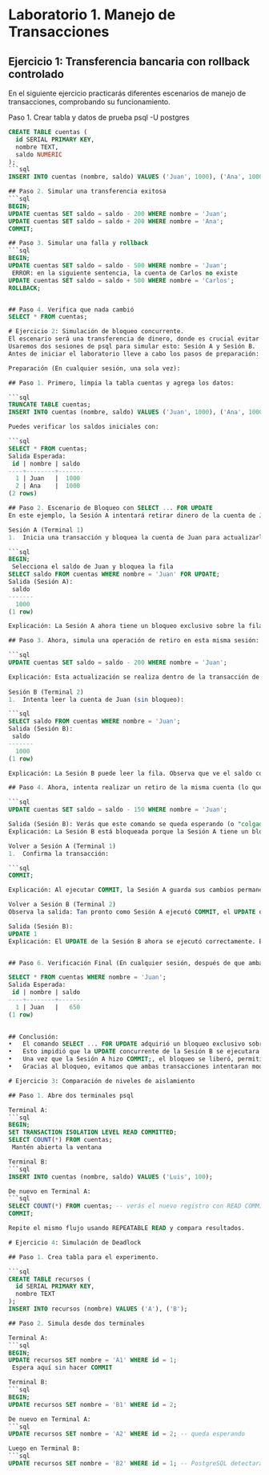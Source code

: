 # Laboratorio 1. Manejo de Transacciones

## Ejercicio 1: Transferencia bancaria con rollback controlado
En el siguiente ejercicio practicarás diferentes escenarios de manejo de transacciones, comprobando su funcionamiento.

Paso 1. Crear tabla y datos de prueba
psql -U postgres

```sql
CREATE TABLE cuentas (
  id SERIAL PRIMARY KEY,
  nombre TEXT,
  saldo NUMERIC
);
```sql
INSERT INTO cuentas (nombre, saldo) VALUES ('Juan', 1000), ('Ana', 1000);

## Paso 2. Simular una transferencia exitosa
```sql
BEGIN;
UPDATE cuentas SET saldo = saldo - 200 WHERE nombre = 'Juan';
UPDATE cuentas SET saldo = saldo + 200 WHERE nombre = 'Ana';
COMMIT;

## Paso 3. Simular una falla y rollback
```sql
BEGIN;
UPDATE cuentas SET saldo = saldo - 500 WHERE nombre = 'Juan';
 ERROR: en la siguiente sentencia, la cuenta de Carlos no existe
UPDATE cuentas SET saldo = saldo + 500 WHERE nombre = 'Carlos';
ROLLBACK;


## Paso 4. Verifica que nada cambió
SELECT * FROM cuentas;

# Ejercicio 2: Simulación de bloqueo concurrente.
El escenario será una transferencia de dinero, donde es crucial evitar inconsistencias si dos transacciones intentan modificar el saldo de la misma cuenta al mismo tiempo.
Usaremos dos sesiones de psql para simular esto: Sesión A y Sesión B.
Antes de iniciar el laboratorio lleve a cabo los pasos de preparación:

Preparación (En cualquier sesión, una sola vez):

## Paso 1. Primero, limpia la tabla cuentas y agrega los datos:

```sql
TRUNCATE TABLE cuentas;
INSERT INTO cuentas (nombre, saldo) VALUES ('Juan', 1000), ('Ana', 1000);

Puedes verificar los saldos iniciales con:

```sql
SELECT * FROM cuentas;
Salida Esperada:
 id | nombre | saldo
----+--------+-------
  1 | Juan   |  1000
  2 | Ana    |  1000
(2 rows)

## Paso 2. Escenario de Bloqueo con SELECT ... FOR UPDATE
En este ejemplo, la Sesión A intentará retirar dinero de la cuenta de Juan, y la Sesión B intentará hacer lo mismo concurrentemente. Veremos cómo el bloqueo de fila evita un problema.

Sesión A (Terminal 1)
1.	Inicia una transacción y bloquea la cuenta de Juan para actualizarla:

```sql
BEGIN;
 Selecciona el saldo de Juan y bloquea la fila
SELECT saldo FROM cuentas WHERE nombre = 'Juan' FOR UPDATE;
Salida (Sesión A):
 saldo
-------
  1000
(1 row)

Explicación: La Sesión A ahora tiene un bloqueo exclusivo sobre la fila de 'Juan'. Esto significa que cualquier otra transacción que intente modificar o bloquear esta misma fila esperará hasta que Sesión A libere el bloqueo.

## Paso 3. Ahora, simula una operación de retiro en esta misma sesión:

```sql
UPDATE cuentas SET saldo = saldo - 200 WHERE nombre = 'Juan';

Explicación: Esta actualización se realiza dentro de la transacción de la Sesión A. El saldo de Juan ahora es 800 dentro de esta transacción, pero los cambios aún no son permanentes en la base de datos y la fila sigue bloqueada por Sesión A.
 
Sesión B (Terminal 2)
1.	Intenta leer la cuenta de Juan (sin bloqueo):

```sql
SELECT saldo FROM cuentas WHERE nombre = 'Juan';
Salida (Sesión B):
 saldo
-------
  1000
(1 row)

Explicación: La Sesión B puede leer la fila. Observa que ve el saldo como 1000, no 800, porque los cambios de la Sesión A todavía no han sido confirmados (COMMIT).

## Paso 4. Ahora, intenta realizar un retiro de la misma cuenta (lo que intentará adquirir un bloqueo FOR UPDATE):

```sql
UPDATE cuentas SET saldo = saldo - 150 WHERE nombre = 'Juan';

Salida (Sesión B): Verás que este comando se queda esperando (o "colgado") indefinidamente.
Explicación: La Sesión B está bloqueada porque la Sesión A tiene un bloqueo FOR UPDATE sobre esa fila. Sesión B esperará hasta que Sesión A libere su bloqueo.

Volver a Sesión A (Terminal 1)
1.	Confirma la transacción:

```sql
COMMIT;

Explicación: Al ejecutar COMMIT, la Sesión A guarda sus cambios permanentemente (el saldo de Juan ahora es 800) y, crucialmente, libera el bloqueo sobre la fila de 'Juan'.

Volver a Sesión B (Terminal 2)
Observa la salida: Tan pronto como Sesión A ejecutó COMMIT, el UPDATE de la Sesión B que estaba esperando finaliza su ejecución.

Salida (Sesión B):
UPDATE 1
Explicación: El UPDATE de la Sesión B ahora se ejecutó correctamente. El UPDATE aplicó el cambio de -150 al saldo actual que Sesión B vio después de que Sesión A hiciera commit (800). Por lo tanto, el saldo final de Juan será 800 - 150 = 650.


## Paso 6. Verificación Final (En cualquier sesión, después de que ambas transacciones hayan terminado):

SELECT * FROM cuentas WHERE nombre = 'Juan';
Salida Esperada:
 id | nombre | saldo
----+--------+-------
  1 | Juan   |   650
(1 row)
 

## Conclusión:
•	El comando SELECT ... FOR UPDATE adquirió un bloqueo exclusivo sobre la fila de la cuenta de Juan en la Sesión A.
•	Esto impidió que la UPDATE concurrente de la Sesión B se ejecutara inmediatamente; Sesión B tuvo que esperar.
•	Una vez que la Sesión A hizo COMMIT;, el bloqueo se liberó, permitiendo que la UPDATE de la Sesión B procediera y aplicara sus cambios.
•	Gracias al bloqueo, evitamos que ambas transacciones intentaran modificar el mismo saldo basándose en un valor inicial obsoleto, garantizando que todas las operaciones se aplicaran secuencialmente.

# Ejercicio 3: Comparación de niveles de aislamiento

## Paso 1. Abre dos terminales psql

Terminal A:
```sql
BEGIN;
SET TRANSACTION ISOLATION LEVEL READ COMMITTED;
SELECT COUNT(*) FROM cuentas;
 Mantén abierta la ventana

Terminal B:
```sql
INSERT INTO cuentas (nombre, saldo) VALUES ('Luis', 100);

De nuevo en Terminal A:
```sql
SELECT COUNT(*) FROM cuentas; -- verás el nuevo registro con READ COMMITTED
COMMIT;

Repite el mismo flujo usando REPEATABLE READ y compara resultados.

# Ejercicio 4: Simulación de Deadlock

## Paso 1. Crea tabla para el experimento.

```sql
CREATE TABLE recursos (
  id SERIAL PRIMARY KEY,
  nombre TEXT
);
INSERT INTO recursos (nombre) VALUES ('A'), ('B');

## Paso 2. Simula desde dos terminales

Terminal A:
```sql
BEGIN;
UPDATE recursos SET nombre = 'A1' WHERE id = 1;
 Espera aquí sin hacer COMMIT

Terminal B:
```sql
BEGIN;
UPDATE recursos SET nombre = 'B1' WHERE id = 2;

De nuevo en Terminal A:
```sql
UPDATE recursos SET nombre = 'A2' WHERE id = 2; -- queda esperando

Luego en Terminal B:
```sql
UPDATE recursos SET nombre = 'B2' WHERE id = 1; -- PostgreSQL detectará el deadlock

